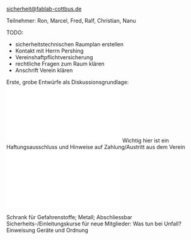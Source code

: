 <sicherheit@fablab-cottbus.de>

Teilnehmer: Ron, Marcel, Fred, Ralf, Christian, Nanu

TODO:

  - sicherheitstechnischen Raumplan erstellen
  - Kontakt mit Herrn Pershing
  - Vereinshaftpflichtversicherung
  - rechtliche Fragen zum Raum klären
  - Anschrift Verein klären

<noinclude>

Erste, grobe Entwürfe als Diskussionsgrundlage:
![Datei:mitgliedsantrag.pdf](mitgliedsantrag.pdf
"Datei:mitgliedsantrag.pdf") Wichtig hier ist ein Haftungsausschluss und
Hinweise auf Zahlung/Austritt aus dem Verein
![Datei:werkstattordnung.pdf](werkstattordnung.pdf
"Datei:werkstattordnung.pdf")

Schrank für Gefahrenstoffe; Metall; Abschliessbar
Sicherheits-/Einleitungskurse für neue Mitglieder: Was tun bei Unfall?
Einweisung Geräte und Ordnung

</noinclude>